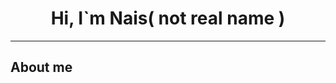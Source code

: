 <div id="header">
  <h1 align="center">Hi, I`m Nais( not real name )</h1>
</div>
<hr>
<div id="main">
  <h2>About me</h2>
  <section>

  </section>
</div>

